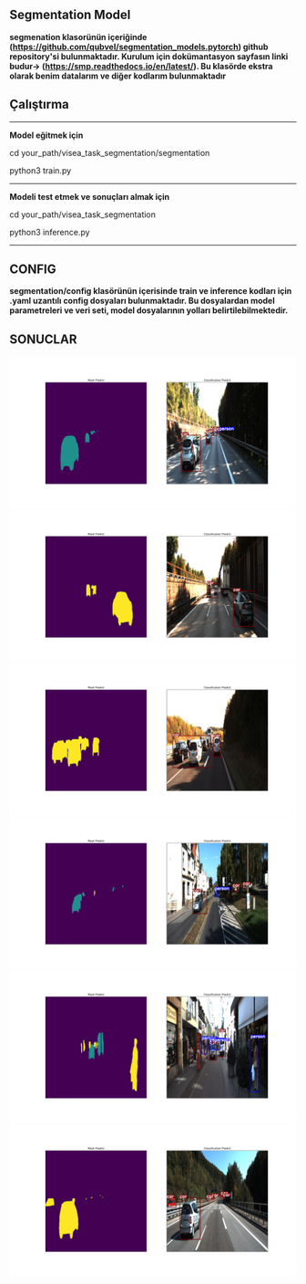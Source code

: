 ## Segmentation Model

**segmenation klasorünün içeriğinde (https://github.com/qubvel/segmentation_models.pytorch) github repository'si bulunmaktadır. Kurulum için dokümantasyon sayfasın linki budur-> (https://smp.readthedocs.io/en/latest/). Bu klasörde ekstra olarak benim datalarım ve diğer kodlarım bulunmaktadır**

## Çalıştırma

----

**Model eğitmek için**

cd your_path/visea_task_segmentation/segmentation

python3 train.py

----

**Modeli test etmek ve sonuçları almak için**

cd your_path/visea_task_segmentation

python3 inference.py

----

## CONFIG

**segmentation/config klasörünün içerisinde train ve inference kodları için .yaml uzantılı config dosyaları bulunmaktadır. Bu dosyalardan model parametreleri ve veri seti, model dosyalarının yolları belirtilebilmektedir.**

## SONUCLAR

![](https://github.com/Fatih-Haslak/visea_task_segmentation/blob/main/segmentation/results/Figure_1.png)
![](https://github.com/Fatih-Haslak/visea_task_segmentation/blob/main/segmentation/results/Figure_10.png)
![](https://github.com/Fatih-Haslak/visea_task_segmentation/blob/main/segmentation/results/Figure_15.png)
![](https://github.com/Fatih-Haslak/visea_task_segmentation/blob/main/segmentation/results/Figure_23.png)
![](https://github.com/Fatih-Haslak/visea_task_segmentation/blob/main/segmentation/results/Figure_4.png)
![](https://github.com/Fatih-Haslak/visea_task_segmentation/blob/main/segmentation/results/Figure_8.png)

